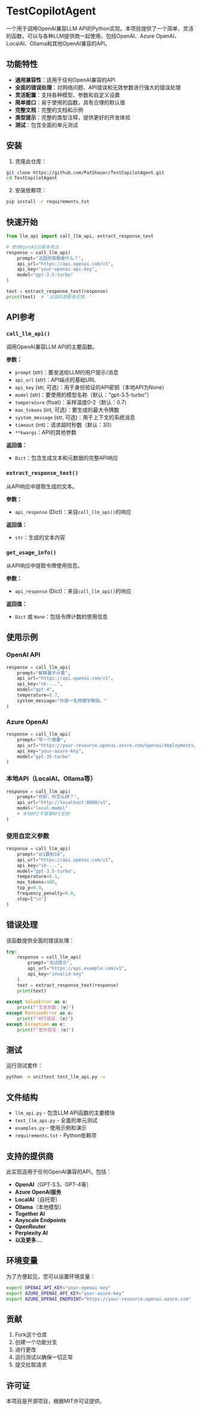 # TestCopilotAgent

一个用于调用OpenAI兼容LLM API的Python实现。本项目提供了一个简单、灵活的函数，可以与各种LLM提供商一起使用，包括OpenAI、Azure OpenAI、LocalAI、Ollama和其他OpenAI兼容的API。




## 功能特性

- **通用兼容性**：适用于任何OpenAI兼容的API
- **全面的错误处理**：对网络问题、API错误和无效参数进行强大的错误处理
- **灵活配置**：支持各种模型、参数和自定义设置
- **简单接口**：易于使用的函数，具有合理的默认值
- **完整文档**：完整的文档和示例
- **类型提示**：完整的类型注释，提供更好的开发体验
- **测试**：包含全面的单元测试

## 安装

1. 克隆此仓库：
```bash
git clone https://github.com/PatShauer/TestCopilotAgent.git
cd TestCopilotAgent
```

2. 安装依赖项：
```bash
pip install -r requirements.txt
```

## 快速开始

```python
from llm_api import call_llm_api, extract_response_text

# 使用OpenAI的基本用法
response = call_llm_api(
    prompt="法国的首都是什么？",
    api_url="https://api.openai.com/v1",
    api_key="your-openai-api-key",
    model="gpt-3.5-turbo"
)

text = extract_response_text(response)
print(text)  # "法国的首都是巴黎。"
```

## API参考

### `call_llm_api()`

调用OpenAI兼容LLM API的主要函数。

**参数：**
- `prompt` (str)：要发送给LLM的用户提示/消息
- `api_url` (str)：API端点的基础URL
- `api_key` (str, 可选)：用于身份验证的API密钥（本地API为None）
- `model` (str)：要使用的模型名称（默认："gpt-3.5-turbo"）
- `temperature` (float)：采样温度0-2（默认：0.7）
- `max_tokens` (int, 可选)：要生成的最大令牌数
- `system_message` (str, 可选)：用于上下文的系统消息
- `timeout` (int)：请求超时秒数（默认：30）
- `**kwargs`：API的其他参数

**返回值：**
- `Dict`：包含生成文本和元数据的完整API响应

### `extract_response_text()`

从API响应中提取生成的文本。

**参数：**
- `api_response` (Dict)：来自`call_llm_api()`的响应

**返回值：**
- `str`：生成的文本内容

### `get_usage_info()`

从API响应中提取令牌使用信息。

**参数：**
- `api_response` (Dict)：来自`call_llm_api()`的响应

**返回值：**
- `Dict` 或 `None`：包括令牌计数的使用信息

## 使用示例

### OpenAI API
```python
response = call_llm_api(
    prompt="解释量子计算",
    api_url="https://api.openai.com/v1",
    api_key="sk-...",
    model="gpt-4",
    temperature=0.7,
    system_message="你是一名物理学教授。"
)
```

### Azure OpenAI
```python
response = call_llm_api(
    prompt="写一个摘要",
    api_url="https://your-resource.openai.azure.com/openai/deployments/your-deployment",
    api_key="your-azure-key",
    model="gpt-35-turbo"
)
```

### 本地API（LocalAI、Ollama等）
```python
response = call_llm_api(
    prompt="你好，你怎么样？",
    api_url="http://localhost:8080/v1",
    model="local-model"
    # 本地API不需要API密钥
)
```

### 使用自定义参数
```python
response = call_llm_api(
    prompt="从1数到10",
    api_url="https://api.openai.com/v1",
    api_key="sk-...",
    model="gpt-3.5-turbo",
    temperature=0.1,
    max_tokens=100,
    top_p=0.9,
    frequency_penalty=0.0,
    stop=["\n"]
)
```

## 错误处理

该函数提供全面的错误处理：

```python
try:
    response = call_llm_api(
        prompt="测试提示",
        api_url="https://api.example.com/v1",
        api_key="invalid-key"
    )
    text = extract_response_text(response)
    print(text)
    
except ValueError as e:
    print(f"无效参数：{e}")
except RuntimeError as e:
    print(f"API错误：{e}")
except Exception as e:
    print(f"意外错误：{e}")
```

## 测试

运行测试套件：

```bash
python -m unittest test_llm_api.py -v
```

## 文件结构

- `llm_api.py` - 包含LLM API函数的主要模块
- `test_llm_api.py` - 全面的单元测试
- `examples.py` - 使用示例和演示
- `requirements.txt` - Python依赖项

## 支持的提供商

此实现适用于任何OpenAI兼容的API，包括：

- **OpenAI**（GPT-3.5、GPT-4等）
- **Azure OpenAI服务**
- **LocalAI**（自托管）
- **Ollama**（本地模型）
- **Together AI**
- **Anyscale Endpoints**
- **OpenRouter**
- **Perplexity AI**
- **以及更多...**

## 环境变量

为了方便起见，您可以设置环境变量：

```bash
export OPENAI_API_KEY="your-openai-key"
export AZURE_OPENAI_API_KEY="your-azure-key"
export AZURE_OPENAI_ENDPOINT="https://your-resource.openai.azure.com"
```

## 贡献

1. Fork这个仓库
2. 创建一个功能分支
3. 进行更改
4. 运行测试以确保一切正常
5. 提交拉取请求

## 许可证

本项目是开源项目，根据MIT许可证提供。
